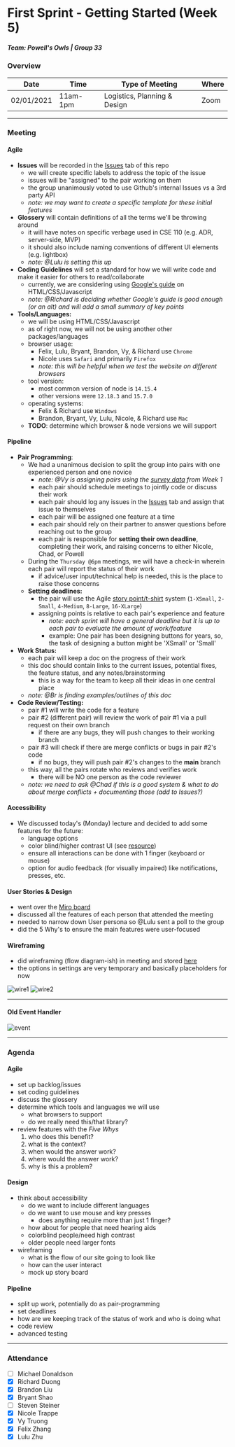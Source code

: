 # First Sprint - Getting Started (Week 5)
##### Team: Powell's Owls | Group 33

### Overview
| Date       | Time      | Type of Meeting   | Where   |
| ---------- | --------- | ----------------- | ------- |
| 02/01/2021 | 11am-1pm  | Logistics, Planning & Design | Zoom    |

---

### Meeting

#### Agile
- **Issues** will be recorded in the [Issues](https://github.com/ntrappe/cse110-w21-group33/issues) tab of this repo
  - we will create specific labels to address the topic of the issue
  - issues will be "assigned" to the pair working on them
  - the group unanimously voted to use Github's internal Issues vs a 3rd party API
  - *note: we may want to create a specific template for these initial features*
- **Glossery**  will contain definitions of all the terms we'll be throwing around
  - it will have notes on specific verbage used in CSE 110 (e.g. ADR, server-side, MVP)
  - it should also include naming conventions of different UI elements (e.g. lightbox)
  - *note: @Lulu is setting this up*
- **Coding Guidelines** will set a standard for how we will write code and make it easier for others to read/collaborate
  - currently, we are considering using [Google's guide](https://google.github.io/styleguide/htmlcssguide.html) on HTML/CSS/Javascript
  - *note: @Richard is deciding whether Google's guide is good enough (or an alt) and will add a small summary of key points*
- **Tools/Languages:**
  - we will be using HTML/CSS/Javascript
  - as of right now, we will not be using another other packages/languages
  - browser usage: 
    - Felix, Lulu, Bryant, Brandon, Vy, & Richard use `Chrome`
    - Nicole uses `Safari` and primarily `Firefox`
    - *note: this will be helpful when we test the website on different browsers*
  - tool version:
    - most common version of node is `14.15.4` 
    - other versions were `12.18.3` and `15.7.0`
  - operating systems:
    - Felix & Richard use `Windows`
    - Brandon, Bryant, Vy, Lulu, Nicole, & Richard use `Mac`
  - **TODO**: determine which browser & node versions we will support
  
#### Pipeline
- **Pair Programming**:
  - We had a unanimous decision to split the group into pairs with one experienced person and one novice
    - *note: @Vy is assigning pairs using the [survey data](https://docs.google.com/spreadsheets/d/1g_giNNFPhfYURECuiL-7z6LZk3ndYcQhSNKUR0K9wno/edit?usp=sharing) from Week 1*
    - each pair should schedule meetings to jointly code or discuss their work
    - each pair should log any issues in the [Issues](https://github.com/ntrappe/cse110-w21-group33/issues) tab and assign that issue to themselves
    - each pair will be assigned one feature at a time
    - each pair should rely on their partner to answer questions before reaching out to the group
    - each pair is responsible for **setting their own deadline**, completing their work, and raising concerns to either Nicole, Chad, or Powell
  - During the `Thursday @6pm` meetings, we will have a check-in wherein each pair will report the status of their work
    - if advice/user input/technical help is needed, this is the place to raise those concerns
  - **Setting deadlines:**
    - the pair will use the Agile [story point/t-shirt](https://www.atlassian.com/agile/project-management/estimation) system (`1-XSmall`, `2-Small`, `4-Medium`, `8-Large`, `16-XLarge`)
    - assigning points is relative to each pair's experience and feature
      - *note: each sprint will have a general deadline but it is up to each pair to evaluate the amount of work/feature*
      - example: One pair has been designing buttons for years, so, the task of designing a button might be 'XSmall' or 'Small'
- **Work Status:**
  - each pair will keep a doc on the progress of their work
  - this doc should contain links to the current issues, potential fixes, the feature status, and any notes/brainstorming
    - this is a way for the team to keep all their ideas in one central place
  - *note: @Br is finding examples/outlines of this doc*
- **Code Review/Testing:**
  - pair #1 will write the code for a feature
  - pair #2 (different pair) will review the work of pair #1 via a pull request on their own branch
    - if there are any bugs, they will push changes to their working branch
  - pair #3 will check if there are merge conflicts or bugs in pair #2's code
    - if no bugs, they will push pair #2's changes to the **main** branch
  - this way, all the pairs rotate who reviews and verifies work
    - there will be NO one person as the code reviewer
  - *note: we need to ask @Chad if this is a good system & what to do about merge conflicts + documenting those (add to Issues?)*
 
 #### Accessibility
 - We discussed today's (Monday) lecture and decided to add some features for the future:
   - language options
   - color blind/higher contrast UI (see [resource](https://davidmathlogic.com/colorblind/#%23D81B60-%231E88E5-%23FFC107-%23004D40))
   - ensure all interactions can be done with 1 finger (keyboard or mouse)
   - option for audio feedback (for visually impaired) like notifications, presses, etc.
  
 #### User Stories & Design
 - went over the [Miro board](https://miro.com/welcome/9SYm9WCwM5c5EqQH4nWPRpTtW65tlF0OyguESDYsTZIItx0XNQpbXuPU9RUvbN84)
 - discussed all the features of each person that attended the meeting
 - needed to narrow down User persona so @Lulu sent a poll to the group
 - did the 5 Why's to ensure the main features were user-focused
  
 #### Wireframing
 - did wireframing (flow diagram-ish) in meeting and stored [here](https://github.com/ntrappe/cse110-w21-group33/tree/main/specs)
 - the options in settings are very temporary and basically placeholders for now
 
 ![wire1](/specs/wireframe_1.png)
 ![wire2](/specs/wireframe_2.png)
 
---

#### Old Event Handler

![event](images/event_hander.png)

---

### Agenda
#### Agile
- set up backlog/issues
- set coding guidelines
- discuss the glossery
- determine which tools and languages we will use
  - what browsers to support
  - do we really need this/that library?
- review features with the *Five Whys*
   1. who does this benefit?
   2. what is the context?
   3. when would the answer work?
   4. where would the answer work?
   5. why is this a problem?
  
#### Design
- think about accessibility
  - do we want to include different languages
  - do we want to use mouse and key presses
    - does anything require more than just 1 finger?
  - how about for people that need hearing aids
  - colorblind people/need high contrast
  - older people need larger fonts
- wireframing
  - what is the flow of our site going to look like
  - how can the user interact
  - mock up story board
  
#### Pipeline
- split up work, potentially do as pair-programming
- set deadlines
- how are we keeping track of the status of work and who is doing what
- code review
- advanced testing

---
  

### Attendance
- [ ] Michael Donaldson
- [x] Richard Duong
- [x] Brandon Liu
- [x] Bryant Shao
- [ ] Steven Steiner
- [x] Nicole Trappe
- [x] Vy Truong
- [x] Felix Zhang
- [x] Lulu Zhu

